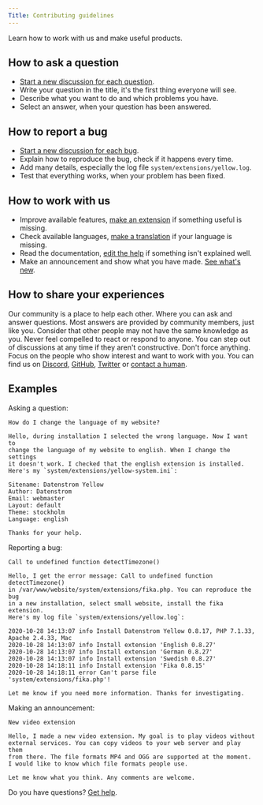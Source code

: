 ```yaml
---
Title: Contributing guidelines
---
```

Learn how to work with us and make useful products.

## How to ask a question

* [Start a new discussion for each question](https://github.com/datenstrom/yellow/discussions/categories/ask-a-question).
* Write your question in the title, it's the first thing everyone will see.
* Describe what you want to do and which problems you have.
* Select an answer, when your question has been answered.

## How to report a bug

* [Start a new discussion for each bug](https://github.com/datenstrom/yellow/discussions/categories/report-a-bug).
* Explain how to reproduce the bug, check if it happens every time.
* Add many details, especially the log file `system/extensions/yellow.log`.
* Test that everything works, when your problem has been fixed.

## How to work with us

* Improve available features, [make an extension](https://github.com/datenstrom/yellow-extensions/tree/master/source/publish) if something useful is missing.
* Check available languages, [make a translation](https://github.com/datenstrom/yellow-extensions#languages) if your language is missing.
* Read the documentation, [edit the help](https://github.com/datenstrom/yellow-extensions/tree/master/source/help) if something isn't explained well.
* Make an announcement and show what you have made. [See what's new](https://github.com/datenstrom/yellow/discussions/categories/see-what-s-new).

## How to share your experiences

Our community is a place to help each other. Where you can ask and answer questions. Most answers are provided by community members, just like you. Consider that other people may not have the same knowledge as you. Never feel compelled to react or respond to anyone. You can step out of discussions at any time if they aren't constructive. Don't force anything. Focus on the people who show interest and want to work with you. You can find us on [Discord](https://discord.gg/NYvTETsHS9), [GitHub](https://github.com/datenstrom), [Twitter](https://twitter.com/datendeveloper) or [contact a human](https://datenstrom.se/contact/).

## Examples

Asking a question:

```
How do I change the language of my website?

Hello, during installation I selected the wrong language. Now I want to 
change the language of my website to english. When I change the settings 
it doesn't work. I checked that the english extension is installed. 
Here's my `system/extensions/yellow-system.ini`:

Sitename: Datenstrom Yellow
Author: Datenstrom
Email: webmaster
Layout: default
Theme: stockholm
Language: english

Thanks for your help.
```

Reporting a bug:

```
Call to undefined function detectTimezone()

Hello, I get the error message: Call to undefined function detectTimezone() 
in /var/www/website/system/extensions/fika.php. You can reproduce the bug 
in a new installation, select small website, install the fika extension. 
Here's my log file `system/extensions/yellow.log`:

2020-10-28 14:13:07 info Install Datenstrom Yellow 0.8.17, PHP 7.1.33, Apache 2.4.33, Mac
2020-10-28 14:13:07 info Install extension 'English 0.8.27'
2020-10-28 14:13:07 info Install extension 'German 0.8.27'
2020-10-28 14:13:07 info Install extension 'Swedish 0.8.27'
2020-10-28 14:18:11 info Install extension 'Fika 0.8.15'
2020-10-28 14:18:11 error Can't parse file 'system/extensions/fika.php'!

Let me know if you need more information. Thanks for investigating.
```

Making an announcement:

```
New video extension

Hello, I made a new video extension. My goal is to play videos without 
external services. You can copy videos to your web server and play them 
from there. The file formats MP4 and OGG are supported at the moment. 
I would like to know which file formats people use.

Let me know what you think. Any comments are welcome.
```

Do you have questions? [Get help](.). 
